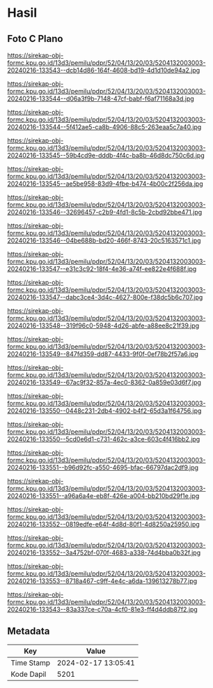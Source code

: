 # Hasil

## Foto C Plano

https://sirekap-obj-formc.kpu.go.id/13d3/pemilu/pdpr/52/04/13/20/03/5204132003003-20240216-133543--dcb14d86-164f-4608-bd19-4d1d10de94a2.jpg

https://sirekap-obj-formc.kpu.go.id/13d3/pemilu/pdpr/52/04/13/20/03/5204132003003-20240216-133544--d06a3f9b-7148-47cf-babf-f6af71168a3d.jpg

https://sirekap-obj-formc.kpu.go.id/13d3/pemilu/pdpr/52/04/13/20/03/5204132003003-20240216-133544--5f412ae5-ca8b-4906-88c5-263eaa5c7a40.jpg

https://sirekap-obj-formc.kpu.go.id/13d3/pemilu/pdpr/52/04/13/20/03/5204132003003-20240216-133545--59b4cd9e-dddb-4f4c-ba8b-46d8dc750c6d.jpg

https://sirekap-obj-formc.kpu.go.id/13d3/pemilu/pdpr/52/04/13/20/03/5204132003003-20240216-133545--ae5be958-83d9-4fbe-b474-4b00c2f256da.jpg

https://sirekap-obj-formc.kpu.go.id/13d3/pemilu/pdpr/52/04/13/20/03/5204132003003-20240216-133546--32696457-c2b9-4fd1-8c5b-2cbd92bbe471.jpg

https://sirekap-obj-formc.kpu.go.id/13d3/pemilu/pdpr/52/04/13/20/03/5204132003003-20240216-133546--04be688b-bd20-466f-8743-20c5163571c1.jpg

https://sirekap-obj-formc.kpu.go.id/13d3/pemilu/pdpr/52/04/13/20/03/5204132003003-20240216-133547--e31c3c92-18f4-4e36-a74f-ee822e4f688f.jpg

https://sirekap-obj-formc.kpu.go.id/13d3/pemilu/pdpr/52/04/13/20/03/5204132003003-20240216-133547--dabc3ce4-3d4c-4627-800e-f38dc5b6c707.jpg

https://sirekap-obj-formc.kpu.go.id/13d3/pemilu/pdpr/52/04/13/20/03/5204132003003-20240216-133548--319f96c0-5948-4d26-abfe-a88ee8c21f39.jpg

https://sirekap-obj-formc.kpu.go.id/13d3/pemilu/pdpr/52/04/13/20/03/5204132003003-20240216-133549--847fd359-dd87-4433-9f0f-0ef78b2f57a6.jpg

https://sirekap-obj-formc.kpu.go.id/13d3/pemilu/pdpr/52/04/13/20/03/5204132003003-20240216-133549--67ac9f32-857a-4ec0-8362-0a859e03d6f7.jpg

https://sirekap-obj-formc.kpu.go.id/13d3/pemilu/pdpr/52/04/13/20/03/5204132003003-20240216-133550--0448c231-2db4-4902-b4f2-65d3a1f64756.jpg

https://sirekap-obj-formc.kpu.go.id/13d3/pemilu/pdpr/52/04/13/20/03/5204132003003-20240216-133550--5cd0e6d1-c731-462c-a3ce-603c4f416bb2.jpg

https://sirekap-obj-formc.kpu.go.id/13d3/pemilu/pdpr/52/04/13/20/03/5204132003003-20240216-133551--b96d92fc-a550-4695-bfac-66797dac2df9.jpg

https://sirekap-obj-formc.kpu.go.id/13d3/pemilu/pdpr/52/04/13/20/03/5204132003003-20240216-133551--a96a6a4e-eb8f-426e-a004-bb210bd29f1e.jpg

https://sirekap-obj-formc.kpu.go.id/13d3/pemilu/pdpr/52/04/13/20/03/5204132003003-20240216-133552--0819edfe-e64f-4d8d-80f1-4d8250a25950.jpg

https://sirekap-obj-formc.kpu.go.id/13d3/pemilu/pdpr/52/04/13/20/03/5204132003003-20240216-133552--3a4752bf-070f-4683-a338-74d4bba0b32f.jpg

https://sirekap-obj-formc.kpu.go.id/13d3/pemilu/pdpr/52/04/13/20/03/5204132003003-20240216-133553--8718a467-c9ff-4e4c-a6da-139613278b77.jpg

https://sirekap-obj-formc.kpu.go.id/13d3/pemilu/pdpr/52/04/13/20/03/5204132003003-20240216-133543--83a337ce-c70a-4cf0-81e3-ff4d4ddb87f2.jpg


## Metadata

| Key        | Value               |
| ---------- | ------------------- |
| Time Stamp | 2024-02-17 13:05:41 |
| Kode Dapil | 5201                |



